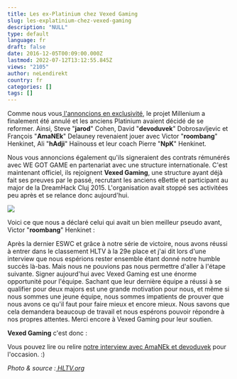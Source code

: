 ```yaml
---
title: Les ex-Platinium chez Vexed Gaming
slug: les-explatinium-chez-vexed-gaming
description: "NULL"
type: default
language: fr
draft: false
date: 2016-12-05T00:09:00.000Z
lastmod: 2022-07-12T13:12:55.845Z
views: "2105"
author: neLendirekt
country: fr
categories: []
tags: []
---
```

Comme nous vous[ l'annoncions en exclusivité](https:///fr/flash/les-ex-platinium-restent-ensemble-projet-m-annule/103), le projet Millenium a finalement été annulé et les anciens Platinium avaient décidé de se reformer. Ainsi, Steve "**jarod**" Cohen, David "**devoduvek**" Dobrosavljevic et François "**AmaNEk**" Delauney revenaient jouer avec Victor "**roombang**" Henkinet, Ali "**hAdji**" Haïnouss et leur coach Pierre "**NpK**" Henkinet.

Nous vous annoncions également qu'ils signeraient des contrats rémunérés avec WE GOT GAME en partenariat avec une structure internationale. C'est maintenant officiel, ils rejoignent **Vexed Gaming**, une structure ayant déjà fait ses preuves par le passé, recrutant les anciens eBettle et participant au major de la DreamHack Cluj 2015\. L'organisation avait stoppé ses activitées peu après et se relance donc aujourd'hui.

![](/storage/images/582cf95807d6e_14776633885997jpeg)

Voici ce que nous a déclaré celui qui avait un bien meilleur pseudo avant, Victor "**roombang**" Henkinet : 

Après la dernier ESWC et grâce à notre série de victoire, nous avons réussi à entrer dans le classement HLTV à la 29e place et j'ai dit lors d'une interview que nous espérions rester ensemble étant donné notre humble succès là-bas. Mais nous ne pouvions pas nous permettre d'aller à l'étape suivante. Signer aujourd'hui avec Vexed Gaming est une énorme opportunité pour l'équipe. Sachant que leur dernière équipe a réussi à se qualifier pour deux majors est une grande motivation pour nous, et même si nous sommes une jeune équipe, nous sommes impatients de prouver que nous avons ce qu'il faut pour faire mieux et encore mieux. Nous savons que cela demandera beaucoup de travail et nous espérons pouvoir répondre à nos propres attentes. Merci encore à Vexed Gaming pour leur soutien.

**Vexed Gaming** c'est donc :

Vous pouvez lire ou relire [notre interview avec AmaNEk et devoduvek](https:///fr/images/articles/amanek-devoduvek-interview-decouverte/8) pour l'occasion. :)

_Photo & source :[ HLTV.org](http://www.hltv.org/news/19395-vexed-sign-former-platinium-squad)_
